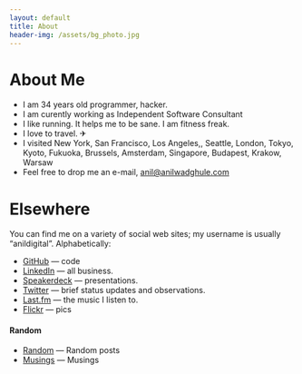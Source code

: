 ```yaml
---
layout: default
title: About
header-img: /assets/bg_photo.jpg
---
```


About Me
========

* I am 34 years old programmer, hacker.
* I am curently working as Independent Software Consultant
* I like running. It helps me to be sane. I am fitness freak.
* I love to travel. ✈
* I visited New York, San Francisco, Los Angeles,, Seattle, London, Tokyo, Kyoto, Fukuoka, Brussels, Amsterdam, Singapore, Budapest, Krakow, Warsaw
* Feel free to drop me an e-mail, <a href="mailto:anil@anilwadghule.com">anil@anilwadghule.com</a>


Elsewhere
=========
You can find me on a variety of social web sites; my username is usually “anildigital”. Alphabetically:

* [GitHub](http://github.com/anildigital) — code
* [LinkedIn](http://in.linkedin.com/in/anilwadghule) — all business.
* [Speakerdeck](https://speakerdeck.com/anildigital) — presentations.
* [Twitter](http://twitter.com/anildigital) — brief status updates and observations.
* [Last.fm](http://last.fm/user/anildigital) — the music I listen to.
* [Flickr](http://flickr.com/photos/anildigital) — pics


#### Random

* [Random](/random.html) — Random posts
* [Musings](/musings.html) — Musings
